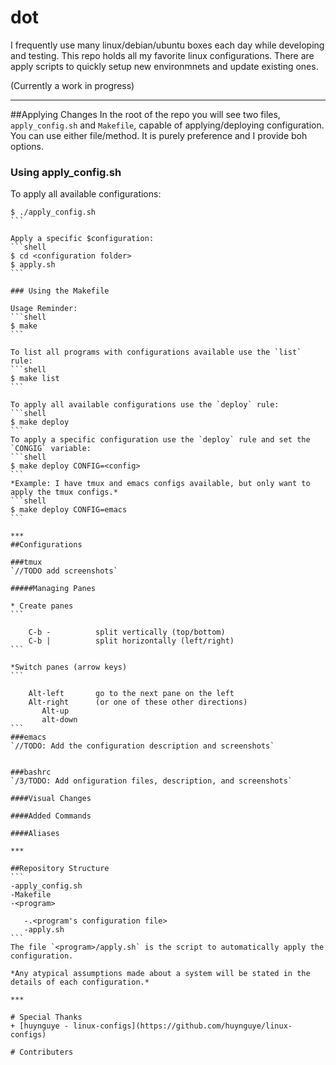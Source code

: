 # dot
I frequently use many linux/debian/ubuntu boxes each day while developing and testing. This repo holds all my favorite linux configurations.  There are apply scripts to quickly setup new environmnets and update existing ones.

(Currently a work in progress)


***

##Applying Changes
In the root of the repo you will see two files, `apply_config.sh` and `Makefile`, capable of applying/deploying configuration. You can use either file/method. It is purely preference and I provide boh options.

### Using apply_config.sh

To apply all available configurations:
````shell
$ ./apply_config.sh
```

Apply a specific $configuration:
```shell
$ cd <configuration folder>
$ apply.sh
```

### Using the Makefile

Usage Reminder:
```shell
$ make
```

To list all programs with configurations available use the `list` rule:
```shell
$ make list
```

To apply all available configurations use the `deploy` rule:
```shell
$ make deploy
```
To apply a specific configuration use the `deploy` rule and set the `CONGIG` variable:
```shell
$ make deploy CONFIG=<config>
```
*Example: I have tmux and emacs configs available, but only want to apply the tmux configs.*
```shell
$ make deploy CONFIG=emacs
```

***
##Configurations

###tmux
`//TODO add screenshots`

#####Managing Panes

* Create panes
```

    C-b -          split vertically (top/bottom)
    C-b |          split horizontally (left/right)
```

*Switch panes (arrow keys)
```

    Alt-left       go to the next pane on the left
    Alt-right      (or one of these other directions)
       Alt-up
       alt-down
```
###emacs
`//TODO: Add the configuration description and screenshots`


###bashrc
`/3/TODO: Add onfiguration files, description, and screenshots`

####Visual Changes

####Added Commands

####Aliases

***

##Repository Structure
```
-apply_config.sh
-Makefile
-<program>

   -.<program's configuration file>
   -apply.sh
```
The file `<program>/apply.sh` is the script to automatically apply the configuration.

*Any atypical assumptions made about a system will be stated in the details of each configuration.*

***

# Special Thanks
+ [huynguye - linux-configs](https://github.com/huynguye/linux-configs)

# Contributers


